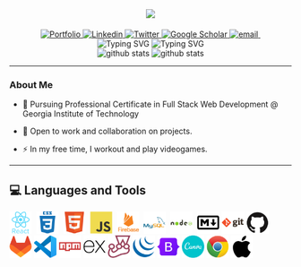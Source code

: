 <div id="header" align="center">
  <img src="https://media.giphy.com/media/IWiAPmq1HS9QZRu8PT/giphy-downsized-large.gif" width="100"/>
</div>
<br>
<div id="badges" align="center" >
    <a href="https://larigens.github.io/lari-gui/" target="_blank">
        <img src="https://img.shields.io/badge/my_portfolio-000?logo=ko-fi&logoColor=white" alt="Portfolio" />
    </a>  
    <a href="https://https://linkedin.com/in/lari-gui/" target="_blank">
        <img src="https://img.shields.io/badge/LinkedIn-%230077B5.svg?logo=linkedin&logoColor=white" alt="Linkedin" />
    </a>
    <a href="https://twitter.com/@coffeebr_eak" target="_blank">
        <img src="https://img.shields.io/badge/Twitter-%231DA1F2.svg?logo=Twitter&logoColor=white" alt="Twitter" />
    </a>  
    <a href="https://scholar.google.com/citations?hl=en&user=lje994IAAAAJ" target="_blank">
        <img src="https://img.shields.io/badge/Scholar-100000?logo=GoogleScholar&logoColor=white" alt="Google Scholar" />
    </a>
    <a href="mailto:larigens@gmail.com">
        <img src="https://img.shields.io/badge/-Email-red?logo=gmail&logoColor=white" alt="email" />
    </a>
    <img src="https://komarev.com/ghpvc/?username=larigens&color=F069C2" alt=""/>
</div>

<div id="intro" align="center">
  <img src="https://readme-typing-svg.demolab.com?font=Kalam&weight=300&size=22&duration=3000&pause=100&color=F069C2&center=true&vCenter=false&multiline=false&repeat=false&width=500&height=50&lines=Larissa+Guilherme" alt="Typing SVG" />
  <img src="https://readme-typing-svg.demolab.com?font=Kalam&weight=300&size=19&duration=3000&pause=100&color=6D1AF7FF&center=true&vCenter=false&multiline=false&repeat=true&width=500&height=90&lines=Software+Engineer+%7C%7C+Full+Stack+Web+Development;Professional+Certificate++@+Georgia+Institute+of+Technology" alt="Typing SVG" />
</div>

<div id="graphs" align="center">
  <img src="https://github-stats-alpha.vercel.app/api?username=larigens" alt="github stats" />
  <img src="https://github-readme-stats.vercel.app/api/top-langs/?username=larigens" alt="github stats" />
</div>

---
                                                                                      
### About Me

- :telescope: Pursuing Professional Certificate in Full Stack Web Development @ Georgia Institute of Technology

- :seedling: Open to work and collaboration on projects.

- :zap: In my free time, I workout and play videogames.

---
  
## 💻 Languages and Tools
<div>
  <img src="https://github.com/devicons/devicon/blob/master/icons/react/react-original-wordmark.svg" title="React" alt="React" width="40" height="40"/>&nbsp;
  <img src="https://github.com/devicons/devicon/blob/master/icons/css3/css3-plain-wordmark.svg"  title="CSS3" alt="CSS" width="40" height="40"/>&nbsp;
  <img src="https://github.com/devicons/devicon/blob/master/icons/html5/html5-original.svg" title="HTML5" alt="HTML" width="40" height="40"/>&nbsp;
  <img src="https://github.com/devicons/devicon/blob/master/icons/javascript/javascript-original.svg" title="JavaScript" alt="JavaScript" width="40" height="40"/>&nbsp;
  <img src="https://github.com/devicons/devicon/blob/master/icons/firebase/firebase-plain-wordmark.svg" title="Firebase" alt="Firebase" width="40" height="40"/>&nbsp;
  <img src="https://github.com/devicons/devicon/blob/master/icons/mysql/mysql-original-wordmark.svg" title="MySQL"  alt="MySQL" width="40" height="40"/>&nbsp;
  <img src="https://github.com/devicons/devicon/blob/master/icons/nodejs/nodejs-original-wordmark.svg" title="NodeJS" alt="NodeJS" width="40" height="40"/>&nbsp;
  <img src="https://github.com/devicons/devicon/blob/master/icons/markdown/markdown-original.svg" title="Markdown" **alt="Markdown" width="40" height="40"/>
  <img src="https://github.com/devicons/devicon/blob/master/icons/git/git-original-wordmark.svg" title="Git" **alt="Git" width="40" height="40"/>
  <img src="https://github.com/devicons/devicon/blob/master/icons/github/github-original.svg" title="GitHub" **alt="GitHub" width="40" height="40"/>
  <img src="https://github.com/devicons/devicon/blob/master/icons/gitlab/gitlab-original.svg" title="GitLab" **alt="GitLab" width="40" height="40"/>
  <img src="https://github.com/devicons/devicon/blob/master/icons/vscode/vscode-original.svg" title="VSCode" **alt="VSCode" width="40" height="40"/>
  <img src="https://github.com/devicons/devicon/blob/master/icons/npm/npm-original-wordmark.svg" title="npm" **alt="npm" width="40" height="40"/>
  <img src="https://github.com/devicons/devicon/blob/master/icons/express/express-original.svg" title="Express" **alt="Express" width="40" height="40"/>
  <img src="https://github.com/devicons/devicon/blob/master/icons/jest/jest-plain.svg" title="Jest" **alt="Jest" width="40" height="40"/>
  <img src="https://github.com/devicons/devicon/blob/master/icons/jquery/jquery-original.svg" title="JQuery" **alt="JQuery" width="40" height="40"/>
  <img src="https://github.com/devicons/devicon/blob/master/icons/bootstrap/bootstrap-original.svg" title="Bootstrap" **alt="Bootstrap" width="40" height="40"/>
  <img src="https://github.com/devicons/devicon/blob/master/icons/canva/canva-original.svg" title="Canva" **alt="Canva" width="40" height="40"/>
  <img src="https://github.com/devicons/devicon/blob/master/icons/chrome/chrome-original.svg" title="Chrome" **alt="Chrome" width="40" height="40"/>
  <img src="https://github.com/devicons/devicon/blob/master/icons/apple/apple-original.svg" title="Apple" **alt="Apple" width="40" height="40"/>
</div>
